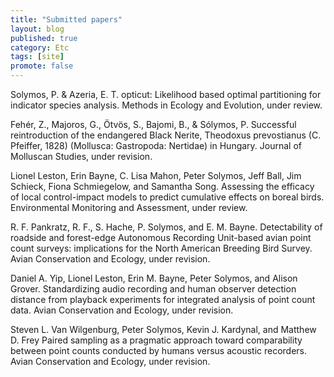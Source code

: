 ```yaml
---
title: "Submitted papers"
layout: blog
published: true
category: Etc
tags: [site]
promote: false
---
```


Solymos, P. & Azeria, E. T.
opticut: Likelihood based optimal partitioning for indicator species analysis.
Methods in Ecology and Evolution, under review.

Feh&eacute;r, Z., Majoros, G., &Ouml;tv&ouml;s, S., Bajomi, B., & S&oacute;lymos, P.
Successful reintroduction of the endangered Black Nerite,
Theodoxus prevostianus (C. Pfeiffer, 1828) (Mollusca: Gastropoda: Nertidae) in Hungary.
Journal of Molluscan Studies, under revision.

Lionel Leston, Erin Bayne, C. Lisa Mahon, Peter Solymos, Jeff Ball, Jim Schieck,
Fiona Schmiegelow, and Samantha Song.
Assessing the efficacy of local control-impact models to predict
cumulative effects on boreal birds.
Environmental Monitoring and Assessment, under review.

R. F. Pankratz, R. F., S. Hache, P. Solymos, and E. M. Bayne.
Detectability of roadside and forest-edge Autonomous Recording Unit-based avian point
count surveys: implications for the North American Breeding Bird Survey.
Avian Conservation and Ecology, under revision.

Daniel A. Yip, Lionel Leston, Erin M. Bayne, Peter Solymos, and Alison Grover.
Standardizing audio recording and human observer detection distance from playback
experiments for integrated analysis of point count data.
Avian Conservation and Ecology, under revision.

Steven L. Van Wilgenburg, Peter Solymos, Kevin J. Kardynal, and Matthew D. Frey
Paired sampling as a pragmatic approach toward
comparability between point counts conducted by humans
versus acoustic recorders.
Avian Conservation and Ecology, under revision.
